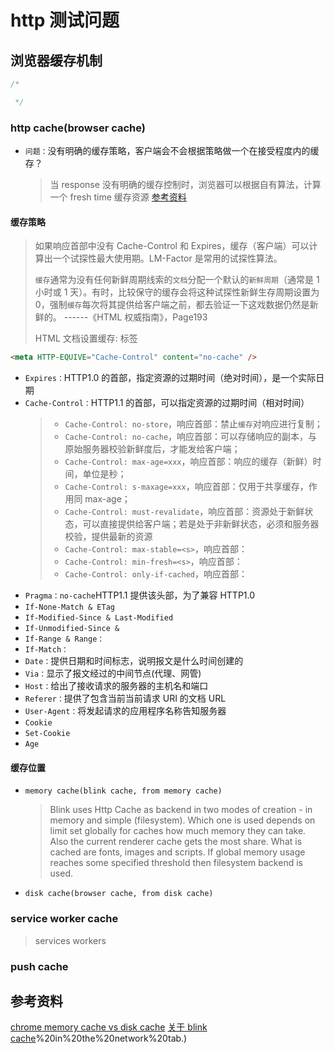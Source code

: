 # http 测试问题

## 浏览器缓存机制

```js
/*

 */
```

### http cache(browser cache)

- `问题：`没有明确的缓存策略，客户端会不会根据策略做一个在接受程度内的缓存？
  > 当 response 没有明确的缓存控制时，浏览器可以根据自有算法，计算一个 fresh time 缓存资源
  > [参考资料](https://stackoverflow.com/questions/14496694/whats-default-value-of-cache-control)

#### 缓存策略

> 如果响应首部中没有 Cache-Control 和 Expires，缓存（客户端）可以计算出一个试探性最大使用期。LM-Factor 是常用的试探性算法。
>
> `缓存`通常为没有任何新鲜周期线索的`文档`分配一个默认的`新鲜周期`（通常是 1 小时或 1 天）。有时，比较保守的缓存会将这种试探性新鲜生存周期设置为 0，强制`缓存`每次将其提供给客户端之前，都去验证一下这戏数据仍然是新鲜的。 ------《HTML 权威指南》，Page193
>
> HTML 文档设置缓存: <META HTTP-EQUIV>标签

```html
<meta HTTP-EQUIVE="Cache-Control" content="no-cache" />
```

- `Expires：`HTTP1.0 的首部，指定资源的过期时间（绝对时间），是一个实际日期
- `Cache-Control：`HTTP1.1 的首部，可以指定资源的过期时间（相对时间）
  > - `Cache-Control: no-store`，响应首部：禁止`缓存`对响应进行复制；
  > - `Cache-Control: no-cache`，响应首部：可以存储响应的副本，与原始服务器校验新鲜度后，才能发给客户端；
  > - `Cache-Control: max-age=xxx`，响应首部：响应的缓存（新鲜）时间，单位是秒；
  > - `Cache-Control: s-maxage=xxx`，响应首部：仅用于共享缓存，作用同 max-age；
  > - `Cache-Control: must-revalidate`，响应首部：资源处于新鲜状态，可以直接提供给客户端；若是处于非新鲜状态，必须和服务器校验，提供最新的资源
  > - `Cache-Control: max-stable=<s>`，响应首部：
  > - `Cache-Control: min-fresh=<s>`，响应首部：
  > - `Cache-Control: only-if-cached`，响应首部：
- `Pragma：no-cache`HTTP1.1 提供该头部，为了兼容 HTTP1.0
- `If-None-Match & ETag`
- `If-Modified-Since & Last-Modified`
- `If-Unmodified-Since & `
- `If-Range & Range：`
- `If-Match：`
- `Date：`提供日期和时间标志，说明报文是什么时间创建的
- `Via：`显示了报文经过的中间节点(代理、网管)
- `Host：`给出了接收请求的服务器的主机名和端口
- `Referer：`提供了包含当前当前请求 URI 的文档 URL
- `User-Agent：`将发起请求的应用程序名称告知服务器
- `Cookie`
- `Set-Cookie`
- `Age`

#### 缓存位置

- `memory cache(blink cache, from memory cache)`
  > Blink uses Http Cache as backend in two modes of creation - in memory and simple (filesystem). Which one is used depends on limit set globally for caches how much memory they can take. Also the current renderer cache gets the most share. What is cached are fonts, images and scripts. If global memory usage reaches some specified threshold then filesystem backend is used.
- `disk cache(browser cache, from disk cache)`

### service worker cache

> services workers

### push cache

## 参考资料

[chrome memory cache vs disk cache](https://stackoverflow.com/questions/44596937/chrome-memory-cache-vs-disk-cache#:~:text=%22Memory%20Cache%22%20stores%20and%20loads,loaded%20to%20and%20from%20disk.)
[关于 blink cache](https://stackoverflow.com/questions/52950068/what-does-blink-in-memory-cache-store#:~:text=For%20Chrome%2C%20there%20is%20another,cache)%20in%20the%20network%20tab.)
